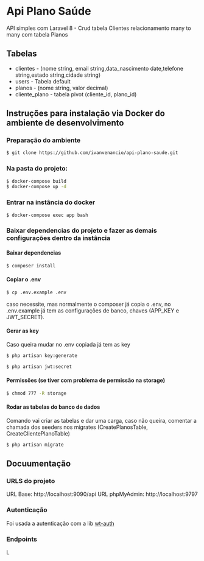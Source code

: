 # Api Plano Saúde
API simples com Laravel 8 - Crud tabela Clientes relacionamento many to many com tabela Planos

## Tabelas
* clientes - (nome string, email string,data_nascimento date,telefone string,estado string,cidade string)
* users - Tabela default
* planos - (nome string, valor decimal)
* cliente_plano - tabela pivot (cliente_id, plano_id)


## Instruções para instalação via Docker do ambiente de desenvolvimento

### Preparação do ambiente

```sh
$ git clone https://github.com/ivanvenancio/api-plano-saude.git
```
### Na pasta do projeto:

```sh
$ docker-compose build
$ docker-compose up -d
```

### Entrar na instância do docker
```sh
$ docker-compose exec app bash
```

### Baixar dependencias do projeto  e fazer as demais configurações dentro da instância
#### Baixar dependencias
```sh
$ composer install
```
#### Copiar o .env
```sh
$ cp .env.example .env
```
caso necessite, mas normalmente  o composer já copia o .env, no .env.example já tem as configurações de banco, chaves (APP_KEY e JWT_SECRET).

#### Gerar as key
Caso queira mudar no .env copiada já tem as key 
```sh
$ php artisan key:generate
```
```sh
$ php artisan jwt:secret
```

#### Permissões (se tiver com problema de permissão na storage)

```sh
$ chmod 777 -R storage
``` 

#### Rodar as tabelas do banco de dados
Comando vai criar as tabelas e dar uma carga, caso não queira, comentar a chamada dos seeders nos migrates (CreatePlanosTable, CreateClientePlanoTable)

```sh
$ php artisan migrate
```
## Docuumentação
### URLS do projeto
URL Base: http://localhost:9090/api
URL phpMyAdmin: http://localhost:9797

### Autenticação
Foi usada a autenticação com a lib [wt-auth](https://jwt-auth.readthedocs.io/en/develop/)

### Endpoints
L

